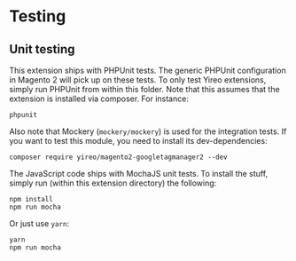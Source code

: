 # Testing
## Unit testing
This extension ships with PHPUnit tests. The generic PHPUnit configuration in Magento 2 will pick up on these
tests. To only test Yireo extensions, simply run PHPUnit from within this folder. Note that this assumes that
the extension is installed via composer. For instance:

    phpunit

Also note that Mockery (`mockery/mockery`) is used for the integration tests. If you want to test this module, you need to install its dev-dependencies:

    composer require yireo/magento2-googletagmanager2 --dev

The JavaScript code ships with MochaJS unit tests. To install the stuff, simply run (within this extension directory) the following:

    npm install
    npm run mocha

Or just use `yarn`:

    yarn
    npm run mocha


